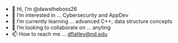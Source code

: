 - 👋 Hi, I’m @dawstheboss26
- 👀 I’m interested in ... Cybersecurity and AppDev
- 🌱 I’m currently learning ... advanced C++, data structure concepts
- 💞️ I’m looking to collaborate on ... anyting
- 📫 How to reach me ... dflatley@nd.edu

<!---
dawstheboss26/dawstheboss26 is a ✨ special ✨ repository because its `README.md` (this file) appears on your GitHub profile.
You can click the Preview link to take a look at your changes.
--->
